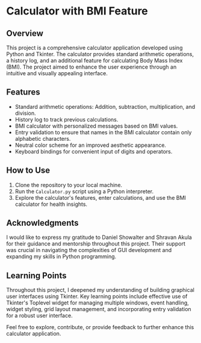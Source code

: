 # Calculator with BMI Feature

## Overview
This project is a comprehensive calculator application developed using Python and Tkinter. The calculator provides standard arithmetic operations, a history log, and an additional feature for calculating Body Mass Index (BMI). The project aimed to enhance the user experience through an intuitive and visually appealing interface.

## Features
- Standard arithmetic operations: Addition, subtraction, multiplication, and division.
- History log to track previous calculations.
- BMI calculator with personalized messages based on BMI values.
- Entry validation to ensure that names in the BMI calculator contain only alphabetic characters.
- Neutral color scheme for an improved aesthetic appearance.
- Keyboard bindings for convenient input of digits and operators.

## How to Use
1. Clone the repository to your local machine.
2. Run the `Calculator.py` script using a Python interpreter.
3. Explore the calculator's features, enter calculations, and use the BMI calculator for health insights.

## Acknowledgments
I would like to express my gratitude to Daniel Showalter and Shravan Akula for their guidance and mentorship throughout this project. Their support was crucial in navigating the complexities of GUI development and expanding my skills in Python programming.

## Learning Points
Throughout this project, I deepened my understanding of building graphical user interfaces using Tkinter. Key learning points include effective use of Tkinter's Toplevel widget for managing multiple windows, event handling, widget styling, grid layout management, and incorporating entry validation for a robust user interface.

Feel free to explore, contribute, or provide feedback to further enhance this calculator application.
